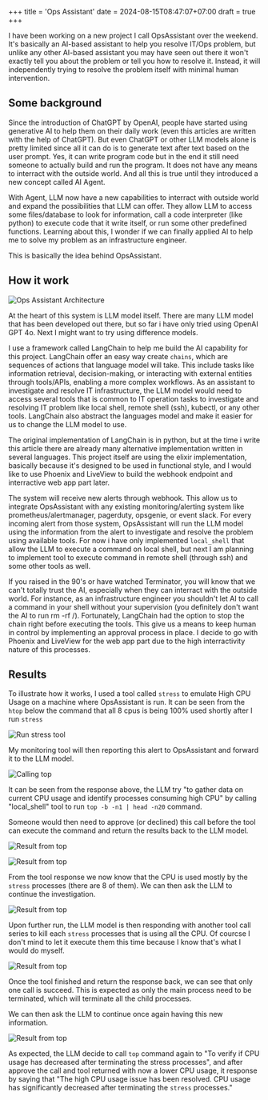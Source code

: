 +++
title = 'Ops Assistant'
date = 2024-08-15T08:47:07+07:00
draft = true
+++

I have been working on a new project I call OpsAssistant over the weekend. It's basically an AI-based assistant to help you resolve IT/Ops problem, but unlike any other AI-based assistant you may have seen out there it won't exactly tell you about the problem or tell you how to resolve it. Instead, it will independently trying to resolve the problem itself with minimal human intervention. 

## Some background

Since the introduction of ChatGPT by OpenAI, people have started using generative AI to help them on their daily work (even this articles are written with the help of ChatGPT). But even ChatGPT or other LLM models alone is pretty limited since all it can do is to generate text after text based on the user prompt. Yes, it can write program code but in the end it still need someone to actually build and run the program. It does not have any means to interract with the outside world. And all this is true until they introduced a new concept called AI Agent.

With Agent, LLM now have a new capabilities to interract with outside world and expand the possibilities that LLM can offer. They allow LLM to access some files/database to look for information, call a code interpreter (like python) to execute code that it write itself, or run some other predefined functions. Learning about this, I wonder if we can finally applied AI to help me to solve my problem as an infrastructure engineer. 

This is basically the idea behind OpsAssistant.

## How it work

![Ops Assistant Architecture](/images/ops-assistant-architecture.svg)

At the heart of this system is LLM model itself. There are many LLM model that has been developed out there, but so far i have only tried using OpenAI GPT 4o. Next I might want to try using difference models.

I use a framework called LangChain to help me build the AI capability for this project. LangChain offer an easy way create `chains`, which are sequences of actions that language model will take. This include tasks like information retrieval, decision-making, or interacting with external entities through tools/APIs, enabling a more complex workflows. As an assistant to investigate and resolve IT infrastructure, the LLM model would need to access several tools that is common to IT operation tasks to investigate and resolving IT problem like local shell, remote shell (ssh), kubectl, or any other tools. LangChain also abstract the languages model and make it easier for us to change the LLM model to use. 

The original implementation of LangChain is in python, but at the time i write this article there are already many alternative implementation written in several languages. This project itself are using the elixir implementation, basically because it's designed to be used in functional style, and I would like to use Phoenix and LiveView to build the webhook endpoint and interractive web app part later.

The system will receive new alerts through webhook. This allow us to integrate OpsAssistant with any existing monitoring/alerting system like prometheus/alertmanager, pagerduty, opsgenie, or event slack. For every incoming alert from those system, OpsAssistant will run the LLM model using the information from the alert to investigate and resolve the problem using available tools. For now i have only implemented `local_shell` that allow the LLM to execute a command on local shell, but next I am planning to implement tool to execute command in remote shell (through ssh) and some other tools as well.

If you raised in the 90's or have watched Terminator, you will know that we can't totally trust the AI, especially when they can interract with the outside world. For instance, as an infrastructure engineer you shouldn't let AI to call a command in your shell without your supervision (you definitely don't want the AI to run rm -rf /). Fortunately, LangChain had the option to stop the chain right before executing the tools. This give us a means to keep human in control by implementing an approval process in place. I decide to go with Phoenix and LiveView for the web app part due to the high interractivity nature of this processes.

## Results

To illustrate how it works, I used a tool called `stress` to emulate High CPU Usage  on a machine where OpsAssistant is run. It can be seen from the `htop` below the command that all 8 cpus is being 100% used shortly after I run `stress`

![Run stress tool](/images/stress-1.png)

My monitoring tool will then reporting this alert to OpsAssistant and forward it to the LLM model. 

![Calling top](/images/ops-assistant-4.png)

It can be seen from the response above, the LLM try "to gather data on current CPU usage and identify processes consuming high CPU" by calling "local_shell" tool to run `top -b -n1 | head -n20` command. 

Someone would then need to approve (or declined) this call before the tool can execute the command and return the results back to the LLM model.

![Result from top](/images/ops-assistant-5.png)

![Result from top](/images/ops-assistant-6.png)

From the tool response we now know that the CPU is used mostly by the `stress` processes (there are 8 of them). We can then ask the LLM to continue the investigation.

![Result from top](/images/ops-assistant-8.png)

Upon further run, the LLM model is then responding with another tool call series to kill each `stress` processes that is using all the CPU. Of courcse I don't mind to let it execute them this time because I know that's what I would do myself.

![Result from top](/images/ops-assistant-10.png)

Once the tool finished and return the response back, we can see that only one call is succeed. This is expected as only the main process need to be terminated, which will terminate all the child processes. 

We can then ask the LLM to continue once again having this new information.

![Result from top](/images/ops-assistant-12.png)

As expected, the LLM decide to call `top` command again to "To verify if CPU usage has decreased after terminating the stress processes", and after approve the call and tool returned with now a lower CPU usage, it response by saying that "The high CPU usage issue has been resolved. CPU usage has significantly decreased after terminating the `stress` processes."
